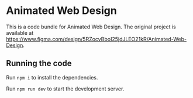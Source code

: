 
  # Animated Web Design

  This is a code bundle for Animated Web Design. The original project is available at https://www.figma.com/design/5RZocvBboI25jdJLEO21kR/Animated-Web-Design.

  ## Running the code

  Run `npm i` to install the dependencies.

  Run `npm run dev` to start the development server.
  